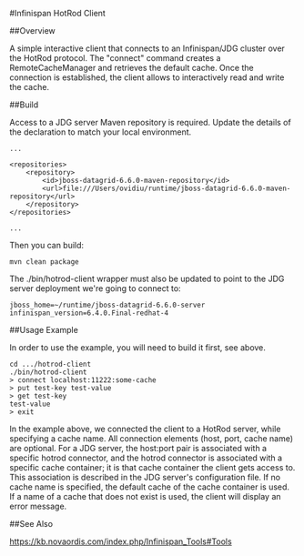 #Infinispan HotRod Client

##Overview

A simple interactive client that connects to an Infinispan/JDG cluster over the HotRod protocol. The "connect" command
creates a RemoteCacheManager and retrieves the default cache. Once the connection is established, the client allows to 
interactively read and write the cache.

##Build

Access to a JDG server Maven repository is required. Update the details of the <repository> declaration to match your
local environment. 
 

    ...
    
    <repositories>
        <repository>
            <id>jboss-datagrid-6.6.0-maven-repository</id>
            <url>file:///Users/ovidiu/runtime/jboss-datagrid-6.6.0-maven-repository</url>
        </repository>
    </repositories>
    
    ...
    
Then you can build:
    
    mvn clean package

The ./bin/hotrod-client wrapper must also be updated to point to the JDG server deployment we're going to connect
to:

    jboss_home=~/runtime/jboss-datagrid-6.6.0-server
    infinispan_version=6.4.0.Final-redhat-4

##Usage Example

In order to use the example, you will need to build it first, see above.

    cd .../hotrod-client
    ./bin/hotrod-client
    > connect localhost:11222:some-cache
    > put test-key test-value
    > get test-key
    test-value
    > exit
   
In the example above, we connected the client to a HotRod server, while specifying a cache name. All connection
elements (host, port, cache name) are optional. For a JDG server, the host:port pair is associated with a specific 
hotrod connector, and the hotrod connector is associated with a specific cache container; it is that cache container
the client gets access to. This association is described in the JDG server's configuration file. If no cache name is
specified, the default cache of the cache container is used. If a name of a cache that does not exist is used, the 
client will display an error message.

   
##See Also

https://kb.novaordis.com/index.php/Infinispan_Tools#Tools
 
